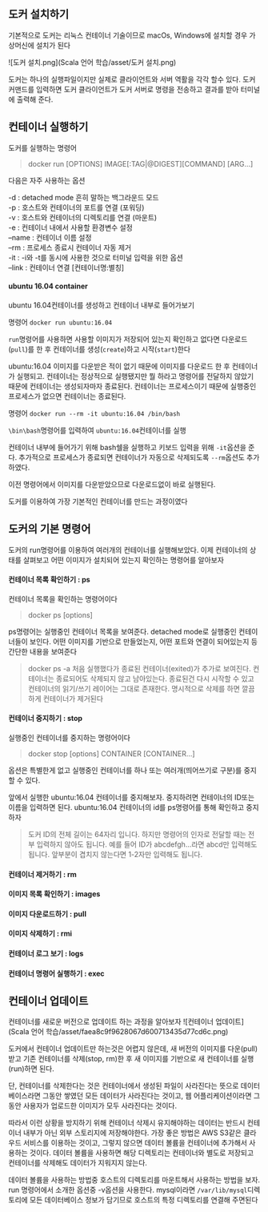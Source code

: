 ## 도커 설치하기

기본적으로 도커는 리눅스 컨테이너 기술이므로 macOs, Windows에 설치할 경우 가상머신에 설치가 된다

![도커 설치.png](Scala 언어 학습/asset/도커 설치.png)

도커는 하나의 실행파일이지만 실제로 클라이언트와 서버 역활을 각각 할수 있다. 도커 커맨드를 입력하면 도커 클라이언트가 도커 서버로 명령을 전송하고 결과를 받아 터미널에 출력해 준다.

## 컨테이너 실행하기

도커를 실행하는 명령어

> docker run [OPTIONS] IMAGE[:TAG|@DIGEST][COMMAND] [ARG...]

다음은 자주 사용하는 옵션
 
-d : detached mode 흔히 말하는 백그라운드 모드  
-p : 호스트와 컨테이너의 포트를 연결 (포워딩)  
-v : 호스트와 컨테이너의 디렉토리를 연결 (마운트)  
-e : 컨테이너 내에서 사용할 환경변수 설정  
–name : 컨테이너 이름 설정  
–rm : 프로세스 종료시 컨테이너 자동 제거  
-it : -i와 -t를 동시에 사용한 것으로 터미널 입력을 위한 옵션  
–link : 컨테이너 연결 \[컨테이너명:별칭\]

#### ubuntu 16.04 container

ubuntu 16.04컨테이너를 생성하고 컨테이너 내부로 들어가보기

명령어 `docker run ubuntu:16.04`

`run`명령어를 사용하면 사용할 이미지가 저장되어 있는지 확인하고 없다면 다운로드(`pull`)를 한 후 컨테이너를 생성(`create`)하고 시작(`start`)한다

ubuntu:16.04 이미지를 다운받은 적이 없기 때문에 이미지를 다운로드 한 후 컨테이너가 실행되고. 컨테이너는 정상적으로 실행됐지만 뭘 하라고 명령어를 전달하지 않았기 때문에 컨테이너는 생성되자마자 종료된다. 컨테이너는 프로세스이기 때문에 실행중인 프로세스가 없으면 컨테이너는 종료된다.

명령어 `docker run --rm -it ubuntu:16.04 /bin/bash`

`\bin\bash`명령어를 입력하여 `ubuntu:16.04`컨테이너를 실행

컨테이너 내부에 들어가기 위해 bash쉘을 실행하고 키보드 입력을 위해 `-it`옵션을 준다. 추가적으로 프로세스가 종료되면 컨테이너가 자동으로 삭제되도록 `--rm`옵션도 추가하였다.

이전 명령어에서 이미지를 다운받았으므로 다운로드없이 바로 실행된다.

도커를 이용하여 가장 기본적인 컨테이너를 만드는 과정이였다


## 도커의 기본 명령어

도커의 run명령어를 이용하여 여러개의 컨테이너를 실행해보았다. 이제 컨테이너의 상태를 살펴보고 어떤 이미지가 설치되어 있는지 확인하는 명령어를 알아보자

#### 컨테이너 목록 확인하기 : ps

컨테이너 목록을 확인하는 명령어이다
> docker ps \[options\]

ps명령어는 실행중인 컨테이너 목록을 보여준다. detached mode로 실행중인 컨테이너들이 보인다. 어떤 이미지를 기반으로 만들었는지, 어떤 포트와 연결이 되어있는지 등 간단한 내용을 보여준다

> docker ps -a
처음 실행했다가 종료된 컨테이너(exited)가 추가로 보여진다. 컨테이너는 종료되어도 삭제되지 않고 남아있는다. 종료된건 다시 시작할 수 있고 컨테이너의 읽기/쓰기 레이어는 그대로 존재한다. 명시적으로 삭제를 하면 깔끔하게 컨테이너가 제거된다

#### 컨테이너 중지하기 : stop

실행중인 컨테이너를 중지하는 명령어이다
> docker stop \[options\] CONTAINER \[CONTAINER...\]

옵션은 특별한게 없고 실행중인 컨테이너를 하나 또는 여러개(띄어쓰기로 구분)를 중지할 수 있다.

앞에서 실행한 ubuntu:16.04 컨테이너를 중지해보자. 중지하려면 컨테이너의 ID또는 이름을 입력하면 된다. ubuntu:16.04 컨테이너의 id를 ps명령어를 통해 확인하고 중지하자

>도커 ID의 전체 길이는 64자리 입니다. 하지만 명령어의 인자로 전달할 때는 전부 입력하지 않아도 됩니다. 예를 들어 ID가 abcdefgh...라면 abcd만 입력해도 됩니다. 앞부분이 겹치지 않는다면 1-2자만 입력해도 됩니다.

#### 컨테이너 제거하기 : rm
#### 이미지 목록 확인하기 : images
#### 이미지 다운로드하기 : pull
#### 이미지 삭제하기 : rmi
#### 컨테이너 로그 보기 : logs
#### 컨테이너 명령어 실행하기 : exec


## 컨테이너 업데이트

컨테이너를 새로운 버전으로 업데이트 하는 과정을 알아보자
![컨테이너 업데이트](Scala 언어 학습/asset/faea8c9f9628067d600713435d77cd6c.png)

도커에서 컨테이너 업데이트만 하는것은 어렵지 않은데, 새 버전의 이미지를 다운(pull)받고 기존 컨테이너를 삭제(stop, rm)한 후 새 이미지를 기반으로 새 컨테이너를 실행(run)하면 된다.

단, 컨테이너를 삭제한다는 것은 컨테이너에서 생성된 파일이 사라진다는 뜻으로 데이터 베이스라면 그동안 쌓였던 모든 데이터가 사라진다는 것이고, 웹 어플리케이션이라면 그동안 사용자가 업로드한 이미지가 모두 사라진다는 것이다.

따라서 이런 상황을 방지하기 위해 컨테이너 삭제시 유지해야하는 데이터는 반드시 컨테이너 내부가 아닌 외부 스토리지에 저장해야한다. 가장 좋은 방법은 AWS S3같은 클라우드 서비스를 이용하는 것이고, 그렇지 않으면 데이터 볼륨을 컨테이너에 추가해서 사용하는 것이다. 데이터 볼륨을 사용하면 해당 디렉토리는 컨테이너와 별도로 저장되고 컨테이너를 삭제해도 데이터가 지워지지 않는다.

데이터 볼륨을 사용하는 방법중 호스트의 디렉토리를 마운트해서 사용하는 방법을 보자.  
run 명령어에서 소개한 옵션중 -v옵션을 사용한다. mysql이라면 `/var/lib/mysql`디렉토리에 모든 데이터베이스 정보가 담기므로 호스트의 특정 디렉토리를 연결해 주면된다